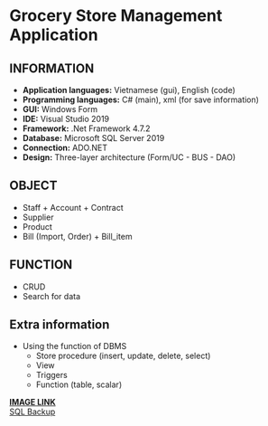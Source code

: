# Grocery Store Management Application
## INFORMATION
- **Application languages:** Vietnamese (gui), English (code)
- **Programming languages:** C# (main), xml (for save information)
- **GUI:** Windows Form 
- **IDE:** Visual Studio 2019
- **Framework:** .Net Framework 4.7.2
- **Database:** Microsoft SQL Server 2019
- **Connection:** ADO.NET
- **Design:** Three-layer architecture (Form/UC - BUS - DAO)

## OBJECT
- Staff + Account + Contract
- Supplier
- Product
- Bill (Import, Order) + Bill_item

## FUNCTION
- CRUD
- Search for data

## Extra information
- Using the function of DBMS
    - Store procedure (insert, update, delete, select)
    - View
    - Triggers
    - Function (table, scalar)

[__IMAGE LINK__](https://photos.app.goo.gl/V2NPiqFeZXUaQ15s7) <br>
[SQL Backup](https://drive.google.com/file/d/1rWwytbMCWj0HcJN04EM3t3B6cM2pZ0ek/view?usp=drive_link)
